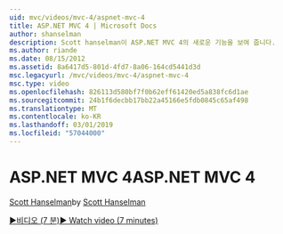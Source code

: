 ```yaml
---
uid: mvc/videos/mvc-4/aspnet-mvc-4
title: ASP.NET MVC 4 | Microsoft Docs
author: shanselman
description: Scott hanselman이 ASP.NET MVC 4의 새로운 기능을 보여 줍니다.
ms.author: riande
ms.date: 08/15/2012
ms.assetid: 8a6417d5-801d-4fd7-8a06-164cd5441d3d
msc.legacyurl: /mvc/videos/mvc-4/aspnet-mvc-4
msc.type: video
ms.openlocfilehash: 826113d580bf7f0b62eff61420ed5a838fc6d1ae
ms.sourcegitcommit: 24b1f6decbb17bb22a45166e5fdb0845c65af498
ms.translationtype: MT
ms.contentlocale: ko-KR
ms.lasthandoff: 03/01/2019
ms.locfileid: "57044000"
---
```

<a name="aspnet-mvc-4"></a><span data-ttu-id="f9635-103">ASP.NET MVC 4</span><span class="sxs-lookup"><span data-stu-id="f9635-103">ASP.NET MVC 4</span></span>
====================
<span data-ttu-id="f9635-104">[Scott Hanselman](https://github.com/shanselman)</span><span class="sxs-lookup"><span data-stu-id="f9635-104">by [Scott Hanselman](https://github.com/shanselman)</span></span>

[<span data-ttu-id="f9635-105">&#9654;비디오 (7 분)</span><span class="sxs-lookup"><span data-stu-id="f9635-105">&#9654; Watch video (7 minutes)</span></span>](https://channel9.msdn.com/Blogs/ASP-NET-Site-Videos/aspnet-mvc-4)
